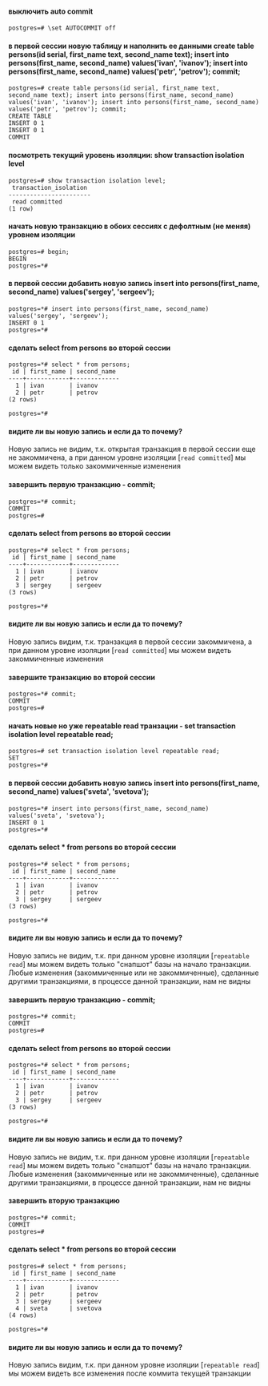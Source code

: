 #### выключить auto commit
`postgres=# \set AUTOCOMMIT off`

#### в первой сессии новую таблицу и наполнить ее данными create table persons(id serial, first_name text, second_name text); insert into persons(first_name, second_name) values('ivan', 'ivanov'); insert into persons(first_name, second_name) values('petr', 'petrov'); commit;
```
postgres=# create table persons(id serial, first_name text, second_name text); insert into persons(first_name, second_name) values('ivan', 'ivanov'); insert into persons(first_name, second_name) values('petr', 'petrov'); commit;
CREATE TABLE
INSERT 0 1
INSERT 0 1
COMMIT
```

#### посмотреть текущий уровень изоляции: show transaction isolation level
```
postgres=# show transaction isolation level;
 transaction_isolation
-----------------------
 read committed
(1 row)
```

#### начать новую транзакцию в обоих сессиях с дефолтным (не меняя) уровнем изоляции
```
postgres=# begin;
BEGIN
postgres=*#
```

#### в первой сессии добавить новую запись insert into persons(first_name, second_name) values('sergey', 'sergeev');
```
postgres=*# insert into persons(first_name, second_name) values('sergey', 'sergeev');
INSERT 0 1
postgres=*#
```

#### сделать select from persons во второй сессии
```
postgres=*# select * from persons;
 id | first_name | second_name
----+------------+-------------
  1 | ivan       | ivanov
  2 | petr       | petrov
(2 rows)

postgres=*#
```

#### видите ли вы новую запись и если да то почему?
Новую запись не видим, т.к. открытая транзакция в первой сессии еще не закоммичена, а при данном уровне изоляции [`read committed`] мы можем видеть только закоммиченные изменения

#### завершить первую транзакцию - commit;
```
postgres=*# commit;
COMMIT
postgres=#
```

#### сделать select from persons во второй сессии
```
postgres=*# select * from persons;
 id | first_name | second_name
----+------------+-------------
  1 | ivan       | ivanov
  2 | petr       | petrov
  3 | sergey     | sergeev
(3 rows)

postgres=*#
```

#### видите ли вы новую запись и если да то почему?
Новую запись видим, т.к. транзакция в первой сессии закоммичена, а при данном уровне изоляции [`read committed`] мы можем видеть закоммиченные изменения

#### завершите транзакцию во второй сессии
```
postgres=*# commit;
COMMIT
postgres=#
```

#### начать новые но уже repeatable read транзации - set transaction isolation level repeatable read;
```
postgres=# set transaction isolation level repeatable read;
SET
postgres=*#
```

#### в первой сессии добавить новую запись insert into persons(first_name, second_name) values('sveta', 'svetova');
```
postgres=*# insert into persons(first_name, second_name) values('sveta', 'svetova');
INSERT 0 1
postgres=*#
```

#### сделать select * from persons во второй сессии
```
postgres=*# select * from persons;
 id | first_name | second_name
----+------------+-------------
  1 | ivan       | ivanov
  2 | petr       | petrov
  3 | sergey     | sergeev
(3 rows)

postgres=*#
```

#### видите ли вы новую запись и если да то почему?
Новую запись не видим, т.к. при данном уровне изоляции [`repeatable read`] мы можем видеть только "снапшот" базы на начало транзакции. Любые изменения (закоммиченные или не закоммиченные), сделанные другими транзакциями, в процессе данной транзакции, нам не видны

#### завершить первую транзакцию - commit;
```
postgres=*# commit;
COMMIT
postgres=#
```

#### сделать select from persons во второй сессии
```
postgres=*# select * from persons;
 id | first_name | second_name
----+------------+-------------
  1 | ivan       | ivanov
  2 | petr       | petrov
  3 | sergey     | sergeev
(3 rows)

postgres=*#
```

#### видите ли вы новую запись и если да то почему?
Новую запись не видим, т.к. при данном уровне изоляции [`repeatable read`] мы можем видеть только "снапшот" базы на начало транзакции. Любые изменения (закоммиченные или не закоммиченные), сделанные другими транзакциями, в процессе данной транзакции, нам не видны

#### завершить вторую транзакцию
```
postgres=*# commit;
COMMIT
postgres=#
```

#### сделать select * from persons во второй сессии
```
postgres=# select * from persons;
 id | first_name | second_name
----+------------+-------------
  1 | ivan       | ivanov
  2 | petr       | petrov
  3 | sergey     | sergeev
  4 | sveta      | svetova
(4 rows)

postgres=*#
```

#### видите ли вы новую запись и если да то почему?
Новую запись видим, т.к. при данном уровне изоляции [`repeatable read`] мы можем видеть все изменения после коммита текущей транзакции
